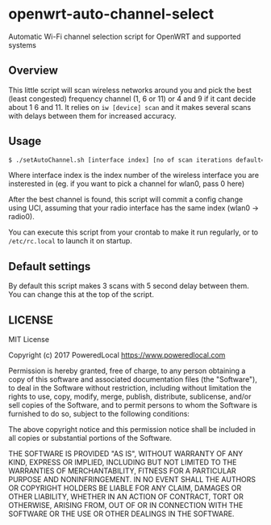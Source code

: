 # openwrt-auto-channel-select
Automatic Wi-Fi channel selection script for OpenWRT and supported systems

## Overview

This little script will scan wireless networks around you and pick the best (least congested) frequency channel (1, 6 or 11) or 4 and 9 if it cant decide about 1 6 and 11.
It relies on ```iw [device] scan``` and it makes several scans with delays between them for increased accuracy.

## Usage

```bash
$ ./setAutoChannel.sh [interface index] [no of scan iterations default=3]
```

Where interface index is the index number of the wireless interface you are insterested in (eg. if you want to pick a channel for wlan0, pass 0 here)

After the best channel is found, this script will commit a config change using UCI, assuming that your radio interface has the same index (wlan0 -> radio0).

You can execute this script from your crontab to make it run regularly, or to `/etc/rc.local` to launch it on startup.

## Default settings

By default this script makes 3 scans with 5 second delay between them. You can change this at the top of the script.

## LICENSE

MIT License

Copyright (c) 2017 PoweredLocal https://www.poweredlocal.com

Permission is hereby granted, free of charge, to any person obtaining a copy
of this software and associated documentation files (the "Software"), to deal
in the Software without restriction, including without limitation the rights
to use, copy, modify, merge, publish, distribute, sublicense, and/or sell
copies of the Software, and to permit persons to whom the Software is
furnished to do so, subject to the following conditions:

The above copyright notice and this permission notice shall be included in all
copies or substantial portions of the Software.

THE SOFTWARE IS PROVIDED "AS IS", WITHOUT WARRANTY OF ANY KIND, EXPRESS OR
IMPLIED, INCLUDING BUT NOT LIMITED TO THE WARRANTIES OF MERCHANTABILITY,
FITNESS FOR A PARTICULAR PURPOSE AND NONINFRINGEMENT. IN NO EVENT SHALL THE
AUTHORS OR COPYRIGHT HOLDERS BE LIABLE FOR ANY CLAIM, DAMAGES OR OTHER
LIABILITY, WHETHER IN AN ACTION OF CONTRACT, TORT OR OTHERWISE, ARISING FROM,
OUT OF OR IN CONNECTION WITH THE SOFTWARE OR THE USE OR OTHER DEALINGS IN THE
SOFTWARE.
